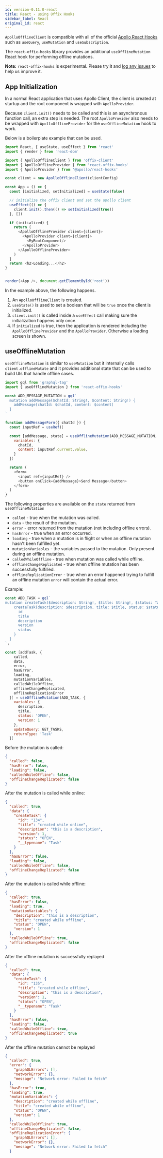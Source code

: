 ```yaml
---
id: version-0.11.0-react
title: React - using Offix Hooks
sidebar_label: React
original_id: react
---
```


`ApolloOfflineClient` is compatible with all of the official [Apollo React Hooks](https://www.apollographql.com/docs/react/api/react-hooks/) such as `useQuery`, `useMutation` and `useSubscription`.

The `react-offix-hooks` library provides an additional `useOfflineMutation` React hook for performing offline mutations.

**Note:** `react-offix-hooks` is experimental. Please try it and [log any issues](https://github.com/aerogear/offix/issues/new/choose) to help us improve it.

## App Initialization

In a normal React application that uses Apollo Client, the client is created at startup and the root component is wrapped with `ApolloProvider`.

Because `client.init()` needs to be called and this is an asynchronous function call, an extra step is needed. The root `ApolloProvider` also needs to be wrapped with `ApolloOfflineProvider` for the `useOfflineMutation` hook to work.

Below is a boilerplate example that can be used.

```javascript
import React, { useState, useEffect } from 'react'
import { render } from 'react-dom'

import { ApolloOfflineClient } from 'offix-client'
import { ApolloOfflineProvider } from 'react-offix-hooks'
import { ApolloProvider } from '@apollo/react-hooks'

const client = new ApolloOfflineClient(clientConfig)

const App = () => {
  const [initialized, setInitialized] = useState(false)

  // initialize the offix client and set the apollo client
  useEffect(() => {
    client.init().then(() => setInitialized(true))
  }, [])

  if (initialized) {
    return (
      <ApolloOfflineProvider client={client}>
        <ApolloProvider client={client}>
          <MyRootComponent/>
        </ApolloProvider>
      </ApolloOfflineProvider>
    )
  }
  return <h2>Loading...</h2>
}


render(<App />, document.getElementById('root'))
```

In the example above, the following happens.

1. An `ApolloOfflineClient` is created.
2. `useState()` is used to set a boolean that will be `true` once the client is initialized.
3. `client.init()` is called inside a `useEffect` call making sure the initialization happens only once.
4. If `initialized` is true, then the application is rendered including the `ApolloOfflineProvider` and the `ApolloProvider`. Otherwise a loading screen is shown.

## useOfflineMutation

`useOfflineMutation` is similar to `useMutation` but it internally calls `client.offlineMutate` and it provides additional state that can be used to build UIs that handle offline cases.

```javascript
import gql from 'graphql-tag'
import { useOfflineMutation } from 'react-offix-hooks'

const ADD_MESSAGE_MUTATION = gql`
  mutation addMessage($chatId: String!, $content: String!) {
    addMessage(chatId: $chatId, content: $content)
  }
`

function addMessageForm({ chatId }) {
  const inputRef = useRef()

  const [addMessage, state] = useOfflineMutation(ADD_MESSAGE_MUTATION, {
    variables: {
      chatId,
      content: inputRef.current.value,
    }
  })

  return (
    <form>
      <input ref={inputRef} />
      <button onClick={addMessage}>Send Message</button>
    </form>
  )
}
```

The following properties are available on the `state` returned from `useOfflineMutation`

* `called` - true when the mutation was called.
* `data` - the result of the mutation.
* `error` - error returned from the mutation (not including offline errors).
* `hasError` - true when an error occurred.
* `loading` - true when a mutation is in flight or when an offline mutation hasn't been fulfilled yet.
* `mutationVariables` - the variables passed to the mutation. Only present during an offline mutation.
* `calledWhileOffline` - true when mutation was called while offline.
* `offlineChangeReplicated` - true when offline mutation has been successfully fulfilled.
* `offlineReplicationError` - true when an error happened trying to fulfill an offline mutation `error` will contain the actual error.

Example:

```js
const ADD_TASK = gql`
mutation createTask($description: String!, $title: String!, $status: TaskStatus){
    createTask(description: $description, title: $title, status: $status){
      id
      title
      description
      version
      status
    }
  }
`;

const [addTask, {
    called,
    data,
    error,
    hasError,
    loading,
    mutationVariables,
    calledWhileOffline,
    offlineChangeReplicated,
    offlineReplicationError
  }] = useOfflineMutation(ADD_TASK, {
    variables: {
      description,
      title,
      status: 'OPEN',
      version: 1
    },
    updateQuery: GET_TASKS,
    returnType: 'Task'
  })
```

Before the mutation is called:

```json
{
  "called": false,
  "hasError": false,
  "loading": false,
  "calledWhileOffline": false,
  "offlineChangeReplicated": false
}
```

After the mutation is called while online:

```json
{
  "called": true,
  "data": {
    "createTask": {
      "id": "134",
      "title": "created while online",
      "description": "this is a description",
      "version": 1,
      "status": "OPEN",
      "__typename": "Task"
    }
  },
  "hasError": false,
  "loading": false,
  "calledWhileOffline": false,
  "offlineChangeReplicated": false
}
```

After the mutation is called while offline:

```json
{
  "called": true,
  "hasError": false,
  "loading": true,
  "mutationVariables": {
    "description": "this is a description",
    "title": "created while offline",
    "status": "OPEN",
    "version": 1
  },
  "calledWhileOffline": true,
  "offlineChangeReplicated": false
}
```

After the offline mutation is successfully replayed

```json
{
  "called": true,
  "data": {
    "createTask": {
      "id": "135",
      "title": "created while offline",
      "description": "this is a description",
      "version": 1,
      "status": "OPEN",
      "__typename": "Task"
    }
  },
  "hasError": false,
  "loading": false,
  "calledWhileOffline": true,
  "offlineChangeReplicated": true
}
```

After the offline mutation cannot be replayed

```json
{
  "called": true,
  "error": {
    "graphQLErrors": [],
    "networkError": {},
    "message": "Network error: Failed to fetch"
  },
  "hasError": true,
  "loading": true,
  "mutationVariables": {
    "description": "created while offline",
    "title": "created while offline",
    "status": "OPEN",
    "version": 1
  },
  "calledWhileOffline": true,
  "offlineChangeReplicated": false,
  "offlineReplicationError": {
    "graphQLErrors": [],
    "networkError": {},
    "message": "Network error: Failed to fetch"
  }
```